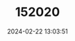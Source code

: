 ---
title: "152020"
category: "Pilosocereus polygonus"
draft: false
date: 2024-02-22 13:03:51
languages:
  English: ["Key Tree Cactus"]
---